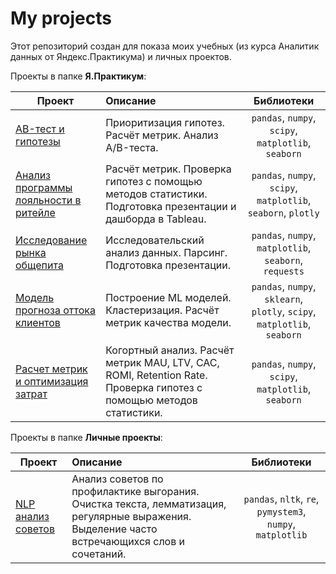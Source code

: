 # My projects

Этот репозиторий создан для показа моих учебных (из курса Аналитик данных от Яндекс.Практикума) и личных проектов.

Проекты в папке **Я.Практикум**:

| Проект                                                       | Описание                                                     |                 Библиотеки                 |
| ------------------------------------------------------------ | :----------------------------------------------------------- | :-----------------------------------------:|
|[AB-тест и гипотезы](https://github.com/NadezhdaSV/My-projects/tree/master/%D0%AF.%D0%9F%D1%80%D0%B0%D0%BA%D1%82%D0%B8%D0%BA%D1%83%D0%BC/AB-%D1%82%D0%B5%D1%81%D1%82%20%D0%B8%20%D0%B3%D0%B8%D0%BF%D0%BE%D1%82%D0%B5%D0%B7%D1%8B)| Приоритизация гипотез. Расчёт метрик. Анализ А/B-теста.| `pandas`, `numpy`, `scipy`, `matplotlib`, `seaborn`|
|[Анализ программы лояльности в ритейле](https://github.com/NadezhdaSV/My-projects/tree/master/%D0%AF.%D0%9F%D1%80%D0%B0%D0%BA%D1%82%D0%B8%D0%BA%D1%83%D0%BC/%D0%90%D0%BD%D0%B0%D0%BB%D0%B8%D0%B7%20%D0%BF%D1%80%D0%BE%D0%B3%D1%80%D0%B0%D0%BC%D0%BC%D1%8B%20%D0%BB%D0%BE%D1%8F%D0%BB%D1%8C%D0%BD%D0%BE%D1%81%D1%82%D0%B8%20%D0%B2%20%D1%80%D0%B8%D1%82%D0%B5%D0%B9%D0%BB%D0%B5)|Расчёт метрик. Проверка гипотез с помощью методов статистики. Подготовка презентации и дашборда в Tableau.| `pandas`, `numpy`, `scipy`, `matplotlib`, `seaborn`, `plotly`|
|[Исследование рынка общепита](https://github.com/NadezhdaSV/My-projects/tree/master/%D0%AF.%D0%9F%D1%80%D0%B0%D0%BA%D1%82%D0%B8%D0%BA%D1%83%D0%BC/%D0%98%D1%81%D1%81%D0%BB%D0%B5%D0%B4%D0%BE%D0%B2%D0%B0%D0%BD%D0%B8%D0%B5%20%D1%80%D1%8B%D0%BD%D0%BA%D0%B0%20%D0%BE%D0%B1%D1%89%D0%B5%D0%BF%D0%B8%D1%82%D0%B0)|Исследовательский анализ данных. Парсинг. Подготовка презентации.| `pandas`, `numpy`, `matplotlib`, `seaborn`, `requests`|
|[Модель прогноза оттока клиентов](https://github.com/NadezhdaSV/My-projects/tree/master/%D0%AF.%D0%9F%D1%80%D0%B0%D0%BA%D1%82%D0%B8%D0%BA%D1%83%D0%BC/%D0%9C%D0%BE%D0%B4%D0%B5%D0%BB%D1%8C%20%D0%BF%D1%80%D0%BE%D0%B3%D0%BD%D0%BE%D0%B7%D0%B0%20%D0%BE%D1%82%D1%82%D0%BE%D0%BA%D0%B0%20%D0%BA%D0%BB%D0%B8%D0%B5%D0%BD%D1%82%D0%BE%D0%B2)|Построение ML моделей. Кластеризация. Расчёт метрик качества модели.|`pandas`, `numpy`, `sklearn`, `plotly`, `scipy`, `matplotlib`, `seaborn`|
|[Расчет метрик и оптимизация затрат](https://github.com/NadezhdaSV/My-projects/tree/master/%D0%AF.%D0%9F%D1%80%D0%B0%D0%BA%D1%82%D0%B8%D0%BA%D1%83%D0%BC/%D0%A0%D0%B0%D1%81%D1%87%D0%B5%D1%82%20%D0%BC%D0%B5%D1%82%D1%80%D0%B8%D0%BA%20%D0%B8%20%D0%BE%D0%BF%D1%82%D0%B8%D0%BC%D0%B8%D0%B7%D0%B0%D1%86%D0%B8%D1%8F%20%D0%B7%D0%B0%D1%82%D1%80%D0%B0%D1%82)|Когортный анализ. Расчёт метрик MAU, LTV, CAC, ROMI, Retention Rate. Проверка гипотез с помощью методов статистики.|`pandas`, `numpy`, `scipy`, `matplotlib`, `seaborn`|

Проекты в папке **Личные проекты**:

| Проект                                                       | Описание                                                     |                 Библиотеки                 |
| ------------------------------------------------------------ | :----------------------------------------------------------- | :-----------------------------------------:|
|[NLP анализ советов]() |Анализ советов по профилактике выгорания. Очистка текста, лемматизация, регулярные выражения. Выделение часто встречающихся слов и сочетаний. |`pandas`, `nltk`, `re`, `pymystem3`, `numpy`, `matplotlib`|

